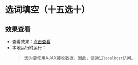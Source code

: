 选词填空（十五选十）
================

## 效果查看
* 查看效果：[点击查看](https://fishnon.github.io/banked-cloze/)
* 本地运行时运行：
  > 因为要使用AJAX接收数据，因此，请通过`localhost`访问。

